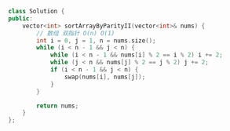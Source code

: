 <!--
 * @Author: yitong 2969413251@qq.com
 * @Date: 2023-02-06 22:27:09
-->
```cpp
class Solution {
public:
    vector<int> sortArrayByParityII(vector<int>& nums) {
        // 数组 双指针 O(n) O(1)
        int i = 0, j = 1, n = nums.size();
        while (i < n - 1 && j < n) {
            while (i < n - 1 && nums[i] % 2 == i % 2) i += 2;
            while (j < n && nums[j] % 2 == j % 2) j += 2;
            if (i < n - 1 && j < n) {
                swap(nums[i], nums[j]);
            }
        }

        return nums;
    }
};
```